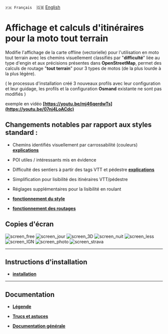 `🇫🇷 Français`&emsp;🇬🇧 [English](readme_en.md)

# Affichage et calculs d'itinéraires pour la moto tout terrain
Modifie l'affichage de la carte offline (vectorielle) pour l'utilisation en moto tout terrain avec les chemins visuellement classifiés par "**difficulté**" liée au type d'engin et aux précisions présentes dans **OpenStreetMap**, permet des calculs de routage "**tout terrain**" pour 3 types de motos (de la plus lourde à la plus légère).

( le processus d'installation créé 3 nouveaux profils avec leur configuration et leur guidage, les profils et la configuration **Osmand** existante ne sont pas modifiés )

exemple en vidéo **[https://youtu.be/mj46qerdwTs](https://youtu.be/07nj4LoACdc)**

## Changements notables par rapport aux styles standard :

- Chemins identifiés visuellement par carrossabilité (couleurs) **[explications](https://github.com/OsmAnd-Rendering/Motorcycle/wiki/hi%C3%A9rarchie-des-chemins)**
- POI utiles / intéressants mis en évidence
- Difficulté des sentiers à partir des tags VTT et pédestre **[explications](https://github.com/OsmAnd-Rendering/Motorcycle/wiki/difficult%C3%A9-des-sentiers---chemins)**
- Simplification pour lisibilité des itinéraires VTT/pédestre
- Réglages supplémentaires pour la lisibilité en roulant

- **[fonctionnement du style](https://github.com/OsmAnd-Rendering/Motorcycle/wiki/%F0%9F%87%AB%F0%9F%87%B7--le-style)**
- **[fonctionnement des routages](routage.md)**

## Copies d'écran<br>

![screen_free](https://github.com/OsmAnd-Rendering/Motorcycle/assets/83398215/5955da4c-204e-4bdb-aeef-4edc2fe28fd3)
![screen_jour](https://github.com/OsmAnd-Rendering/Motorcycle/assets/83398215/0492fc7f-45a6-487a-b169-a524aec98473)
![screen_3D](https://github.com/OsmAnd-Rendering/Motorcycle/assets/83398215/7eb88954-fe53-4f84-a451-7f3b2a33dff5)
![screen_nuit](https://github.com/OsmAnd-Rendering/Motorcycle/assets/83398215/4ea5c842-b796-4dbf-adc9-c34699e82694)
![screen_less](https://github.com/OsmAnd-Rendering/Motorcycle/assets/83398215/2acc2a04-4c96-4cd3-80b1-5ce2baf8b408)
![screen_IGN](https://github.com/OsmAnd-Rendering/Motorcycle/assets/83398215/46d1aa8c-2ed7-4b5f-9c7e-5b6493768e4c)
![screen_photo](https://github.com/OsmAnd-Rendering/Motorcycle/assets/83398215/699889b6-5d48-4a19-b6ee-86b68ae64b26)
![screen_strava](https://github.com/OsmAnd-Rendering/Motorcycle/assets/83398215/181ae2d8-aed5-4928-a879-e13f365fcb21)


---

## Instructions d'installation

- **[installation](https://github.com/OsmAnd-Rendering/Motorcycle/blob/main/installation.md)**

---

## Documentation

- **[Légende](Legend.md)**

- **[Trucs et astuces](https://github.com/OsmAnd-Rendering/Motorcycle/wiki/Trucs-et-astuces-OsmAnd)**

- **[Documentation générale](https://github.com/OsmAnd-Rendering/Motorcycle/wiki)**


